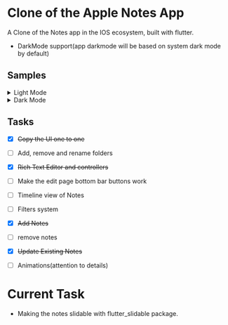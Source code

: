 # Clone of the Apple Notes App
A Clone of the Notes app in the IOS ecosystem, built with flutter. 
- DarkMode support(app darkmode will be based on system dark mode by default)





## Samples


<details>
<summary>Light Mode</summary>
<img src="./samples/light/folder_page_popup_light.png", height= "400">  
<img src="./samples/light/inside_folder_kb.png", height= "400"> 
<img src="./samples/light/note_light.png", height="400">
</details>
<details>
<summary>Dark Mode</summary>
<img src="./samples/dark/folders_dark_popup.png", height="400">
<img src="./samples/dark/inside_folder_kb_dark.png", height= "400">
<img src="./samples/dark/note_dark.png", height="400"> 
</details>

## Tasks
- [X] ~~Copy the UI one to one~~
- [ ] Add, remove and rename folders
- [X] ~~Rich Text Editor and controllers~~
- [ ] Make the edit page bottom bar buttons work
- [ ] Timeline view of Notes
- [ ] Filters system
- [X] ~~Add Notes~~
- [ ] remove notes 
- [X] ~~Update Existing Notes~~
- [ ] Animations(attention to details)


# Current Task
- Making the notes slidable with flutter_slidable package.